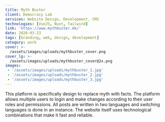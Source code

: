 ```yaml
---
title: Myth Buster
client: Democracy Lab
services: Website Design, Development, CMS
technologies: [VueJS, Nuxt, Tailwind]
link: 'https://www.mythbuster.mk/'
date: 2020-03-23
tags: [branding, web, design, development]
category: work
cover: >-
  /assets/images/uploads/mythbuster_cover.png
cover_lg: >-
  /assets/images/uploads/mythbuster_cover@2x.png
images:
 - '/assets/images/uploads/mythbuster_1.jpg'
 - '/assets/images/uploads/mythbuster_2.jpg'
 - '/assets/images/uploads/mythbuster_3.jpg'
---
```


This platform is specifically design to replace myth with facts. The platform allows multiple users to login and make changes according to their user roles and permissions. All posts are written in two languages and switching languages is done in an instance. The website itself uses technological combinations that make it fast and reliable.
